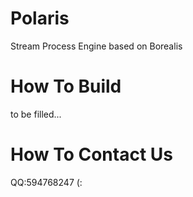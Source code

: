 Polaris 
===============

Stream Process Engine based on Borealis

# How To Build
to be filled...



# How To Contact Us
QQ:594768247 (:
